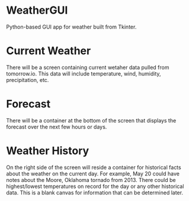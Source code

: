 # WeatherGUI
Python-based GUI app for weather built from Tkinter.

# Current Weather
There will be a screen containing current wetaher data pulled from tomorrow.io. This data will include temperature, wind, humidity, precipitation, etc.

# Forecast
There will be a container at the bottom of the screen that displays the forecast over the next few hours or days.

# Weather History
On the right side of the screen will reside a container for historical facts about the weather on the current day. For example, May 20 could have notes about the Moore, Oklahoma tornado from 2013. There could be highest/lowest temperatures on record for the day or any other historical data. This is a blank canvas for information that can be determined later.
